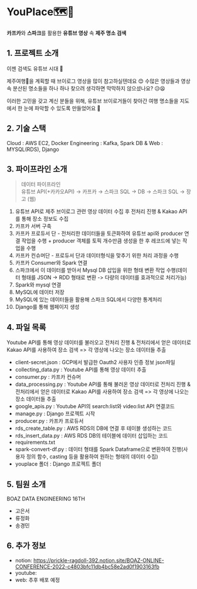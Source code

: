 # YouPlace🗺️🍊
**카프카**와 **스파크**를 활용한 **유튜브 영상** 속 **제주 명소 검색**


## 1. 프로젝트 소개
이젠 검색도 유튜브 시대 🎈

제주여행🌴을 계획할 때 브이로그 영상을 많이 참고하실텐데요 😊
수많은 영상들과 영상 속 분산된 명소들을 하나 하나 찾으려 생각하면 막막하지 않으셨나요? 😥😫

이러한 고민을 갖고 계신 분들을 위해, 유튜브 브이로거들이 찾아간 여행 명소들을 지도에서 한 눈에 파악할 수 있도록 만들었어요 💙

## 2. 기술 스택
Cloud : AWS EC2, Docker
Engineering : Kafka, Spark
DB & Web : MYSQL(RDS), Django

## 3. 파이프라인 소개
> 데이터 파이프라인  
유튜브 API(+카카오API) → 카프카 →  스파크 SQL →  DB → 스파크 SQL → 장고 (웹)
1. 유튜브 API로 제주 브이로그 관련 영상 데이터 수집 후 전처리 진행 & Kakao API를 통해 장소 정보도 수집
2. 카프카 서버 구축
3. 카프카 프로듀서 단 - 전처리한 데이터들을 토큰화하여 유튜브 api와 producer 연결 작업을 수행 + producer 객체를 토픽 개수만큼 생성을 한 후 레코드에 넣는 작업을 수행
4. 카프카 컨슈머단 - 프로듀서 단과 데이터형식을 맞추기 위한 처리 과정을 수행
5. 카프카 Consumer와 Spark 연결
6. 스파크에서 이 데이터를 받아서 Mysql DB 삽입을 위한 형태 변환 작업 수행(데이터 형태를 JSON → RDD 형태로 변환 -> 다량의 데이터를 효과적으로 처리가능)
7. Spark와 mysql 연결
8. MySQL에 데이터 저장
9. MySQL에 있는 데이터들을 활용해 스파크 SQL에서 다양한 통계처리
10. Django를 통해 웹페이지 생성

## 4. 파일 목록
Youtube API를 통해 영상 데이터를 불러오고 전처리 진행 & 전처리에서 얻은 데이터로 Kakao API를 사용하여 장소 검색 => 각 영상에 나오는 장소 데이터들 추출
+ client-secret.json : GCP에서 발급한 Oauth2 사용자 인증 정보 json파일
+ collecting_data.py : Youtube API를 통해 영상 데이터 추출
+ consumer.py : 카프카 컨슈머
+ data_processing.py : Youtube API를 통해 불러온 영상 데이터로 전처리 진행 & 전처리에서 얻은 데이터로 Kakao API를 사용하여 장소 검색 => 각 영상에 나오는 장소 데이터들 추출
+ google_apis.py : Youtube API의 search:list와 video:list API 연결코드
+ manage.py : Django 프로젝트 시작
+ producer.py : 카프카 프로듀서
+ rds_create_table.py : AWS RDS의 DB에 연결 후 테이블 생성하는 코드
+ rds_insert_data.py : AWS RDS DB의 테이블에 데이터 삽입하는 코드
+ requirements.txt
+ spark-convert-df.py : 데이터 형태를 Spark Dataframe으로 변환하여 진행(사용자 정의 함수, casting 등을 활용하여 원하는 형태의 데이터 수집)
+ youplace 폴더 : Django 프로젝트 폴더


## 5. 팀원 소개
BOAZ DATA ENGINEERING 16TH
* 고은서
* 류정화
* 송경민

## 6. 추가 정보
* notion: https://prickle-ragdoll-392.notion.site/BOAZ-ONLINE-CONFERENCE-2022-c4803bfc11db4bc58e2ad0f1903163fb
* youtube:
* web: 추후 배포 예정

